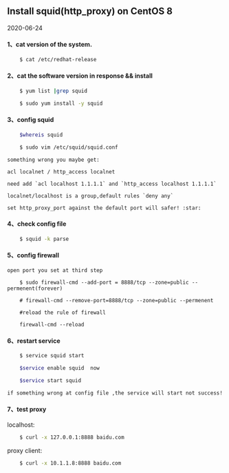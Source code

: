 ## Install squid(http_proxy) on CentOS 8

2020-06-24

#### 1、cat  version of the system.
```bash
	$ cat /etc/redhat-release
```
#### 2、cat the software version in response  && install 
```bash
	$ yum list |grep squid
```
```bash
	$ sudo yum install -y squid
```
#### 3、config squid 
```bash
	$whereis squid

	$ sudo vim /etc/squid/squid.conf

```
	something wrong you maybe get:
	
	acl localnet / http_access localnet

	need add `acl localhost 1.1.1.1` and `http_access localhost 1.1.1.1`

	localnet/localhost is a group,default rules `deny any` 

	set http_proxy_port against the default port will safer! :star:


#### 4、check config file
```bash
	$ squid -k parse
```

#### 5、config firewall 

	open port you set at third step

```
	$ sudo firewall-cmd --add-port = 8888/tcp --zone=public --permenent(forever)

	# firewall-cmd --remove-port=8888/tcp --zone=public --permenent	

	#reload the rule of firewall

	firewall-cmd --reload
```


#### 6、restart service

```bash
	$ service squid start

	$service enable squid  now

	$service start squid
```
	if something wrong at config file ,the service will start not success!

#### 7、test proxy
localhost:	
```bash
	$ curl -x 127.0.0.1:8888 baidu.com
```
proxy client:
```bash
	$ curl -x 10.1.1.8:8888 baidu.com
```
